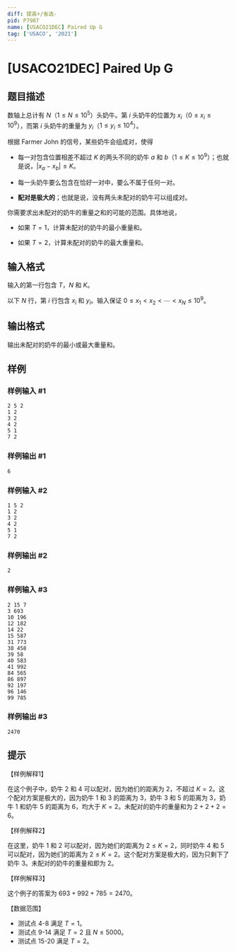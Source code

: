 ```yaml
---
diff: 提高+/省选-
pid: P7987
name: [USACO21DEC] Paired Up G
tag: ['USACO', '2021']
---
```

# [USACO21DEC] Paired Up G
## 题目描述

数轴上总计有 $N$（$1\le N\le 10^5$）头奶牛。第 $i$ 头奶牛的位置为 $x_i$（$0 \leq x_i \leq 10^9$），而第 $i$ 头奶牛的重量为 $y_i$（$1 \leq y_i \leq 10^4$）。

根据 Farmer John 的信号，某些奶牛会组成对，使得

- 每一对包含位置相差不超过 $K$ 的两头不同的奶牛 $a$ 和 $b$（$1\le K\le 10^9$）；也就是说，$|x_a-x_b|\le K$。

- 每一头奶牛要么包含在恰好一对中，要么不属于任何一对。

- **配对是极大的**；也就是说，没有两头未配对的奶牛可以组成对。

你需要求出未配对的奶牛的重量之和的可能的范围。具体地说，

- 如果 $T=1$，计算未配对的奶牛的最小重量和。

- 如果 $T=2$，计算未配对的奶牛的最大重量和。
## 输入格式

输入的第一行包含 $T$，$N$ 和 $K$。

以下 $N$ 行，第 $i$ 行包含 $x_i$ 和 $y_i$。输入保证 $0\le x_1< x_2<\cdots<x_{N}\le 10^9$。
## 输出格式

输出未配对的奶牛的最小或最大重量和。
## 样例

### 样例输入 #1
```
2 5 2
1 2
3 2
4 2
5 1
7 2
```
### 样例输出 #1
```
6
```
### 样例输入 #2
```
1 5 2
1 2
3 2
4 2
5 1
7 2
```
### 样例输出 #2
```
2
```
### 样例输入 #3
```
2 15 7
3 693
10 196
12 182
14 22
15 587
31 773
38 458
39 58
40 583
41 992
84 565
86 897
92 197
96 146
99 785
```
### 样例输出 #3
```
2470
```
## 提示

【样例解释1】

在这个例子中，奶牛 $2$ 和 $4$ 可以配对，因为她们的距离为 $2$，不超过 $K = 2$。这个配对方案是极大的，因为奶牛 $1$ 和 $3$ 的距离为 $3$，奶牛 $3$ 和 $5$ 的距离为 $3$，奶牛 $1$ 和奶牛 $5$ 的距离为 $6$，均大于 $K = 2$。未配对的奶牛的重量和为 $2 + 2 + 2 = 6$。

【样例解释2】

在这里，奶牛 $1$ 和 $2$ 可以配对，因为她们的距离为 $2 \leq K = 2$，同时奶牛 $4$ 和 $5$ 可以配对，因为她们的距离为 $2 \leq K = 2$。这个配对方案是极大的，因为只剩下了奶牛 $3$。未配对的奶牛的重量和即为 $2$。

【样例解释3】

这个例子的答案为 $693+992+785=2470$。

【数据范围】

- 测试点 4-8 满足 $T=1$。
- 测试点 9-14 满足 $T=2$ 且 $N\le 5000$。
- 测试点 15-20 满足 $T=2$。
